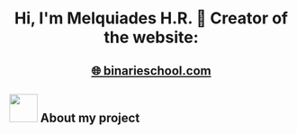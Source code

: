 <h1 align="center">Hi, I'm Melquiades H.R. 👋 Creator of the website:</h1>
<h2 align="center"><a href="https://binarieschool.com" title="🌐 Web Programming, Python 🐍 and Artificial Intelligence 🧠" target="_blank">🌐 binarieschool.com</a></h2>

## <picture><img src = "https://github.com/7oSkaaa/7oSkaaa/blob/main/Images/about_me.gif?raw=true" width = 50px></picture> About my project


<!--
**binarieschool/binarieschool** is a ✨ _special_ ✨ repository because its `README.md` (this file) appears on your GitHub profile.

Here are some ideas to get you started:

- 🔭 I’m currently working on ...
- 🌱 I’m currently learning ...
- 👯 I’m looking to collaborate on ...
- 🤔 I’m looking for help with ...
- 💬 Ask me about ...
- 📫 How to reach me: ...
- 😄 Pronouns: ...
- ⚡ Fun fact: ...
-->
